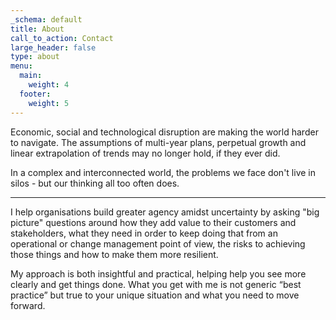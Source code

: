 ```yaml
---
_schema: default
title: About
call_to_action: Contact
large_header: false
type: about
menu:
  main:
    weight: 4
  footer:
    weight: 5
---
```

Economic, social and technological disruption are making the world harder to navigate. The assumptions of multi-year plans, perpetual growth and linear extrapolation of trends may no longer hold, if they ever did. 

In a complex and interconnected world, the problems we face don't live in silos - but our thinking all too often does.

---
I help organisations build greater agency amidst uncertainty by asking "big picture" questions around how they add value to their customers and stakeholders, what they need in order to keep doing that from an operational or change management point of view, the risks to achieving those things and how to make them more resilient. 

My approach is both insightful and practical, helping help you see more clearly and get things done. What you get with me is not generic “best practice” but true to your unique situation and what you need to move forward.


